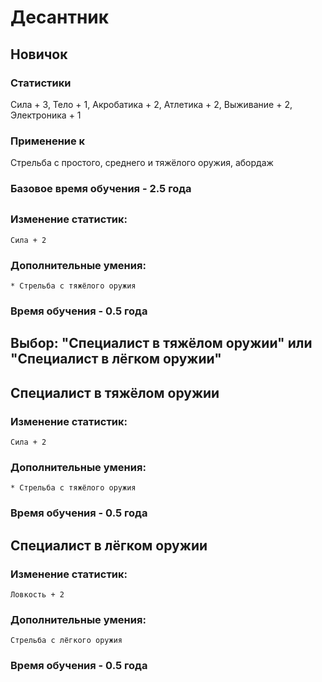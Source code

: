 # Десантник

## Новичок

### Статистики
  Сила + 3, Тело + 1, Акробатика + 2, Атлетика + 2, Выживание + 2, Электроника + 1
### Применение к
  Стрельба с простого, среднего и тяжёлого оружия, абордаж
### Базовое время обучения - 2.5 года

## 
###  Изменение статистик:
    Сила + 2
###  Дополнительные умения:
    * Стрельба с тяжёлого оружия
###  Время обучения - 0.5 года 

## Выбор: "Специалист в тяжёлом оружии" или "Специалист в лёгком оружии"

## Специалист в тяжёлом оружии
###  Изменение статистик:
    Сила + 2
###  Дополнительные умения:
    * Стрельба с тяжёлого оружия
###  Время обучения - 0.5 года 

## Специалист в лёгком оружии
### Изменение статистик:
    Ловкость + 2
### Дополнительные умения: 
    Стрельба с лёгкого оружия
### Время обучения - 0.5 года